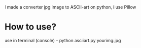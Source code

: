 I made a converter jpg image to ASCII-art on python, i use Pillow
# How to use?
use in terminal (console) - python asciiart.py yourimg.jpg
